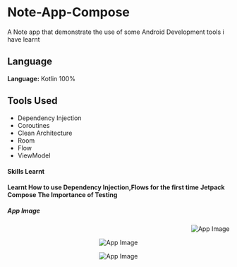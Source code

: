 # Note-App-Compose
A Note app that demonstrate the use of some Android Development tools i have learnt

## Language

**Language:** Kotlin 100%

## Tools Used
  * Dependency Injection
  * Coroutines
  * Clean Architecture
  * Room
  * Flow
  * ViewModel

#### Skills Learnt
 __Learnt How to use Dependency Injection,Flows for the first time__
 __Jetpack Compose__
 __The Importance of Testing__

##### App Image
<p align="End"><img src ="/image/first_App" alt ="App Image"></p>
<p align="Center"><img src ="/image/first_App with RB" alt ="App Image"></p>
<p align="Center"><img src ="/image/edit" alt ="App Image"></p>


